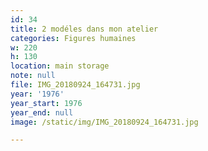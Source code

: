 ```yaml
---
id: 34
title: 2 modéles dans mon atelier
categories: Figures humaines
w: 220
h: 130
location: main storage
note: null
file: IMG_20180924_164731.jpg
year: '1976'
year_start: 1976
year_end: null
image: /static/img/IMG_20180924_164731.jpg

---
```

